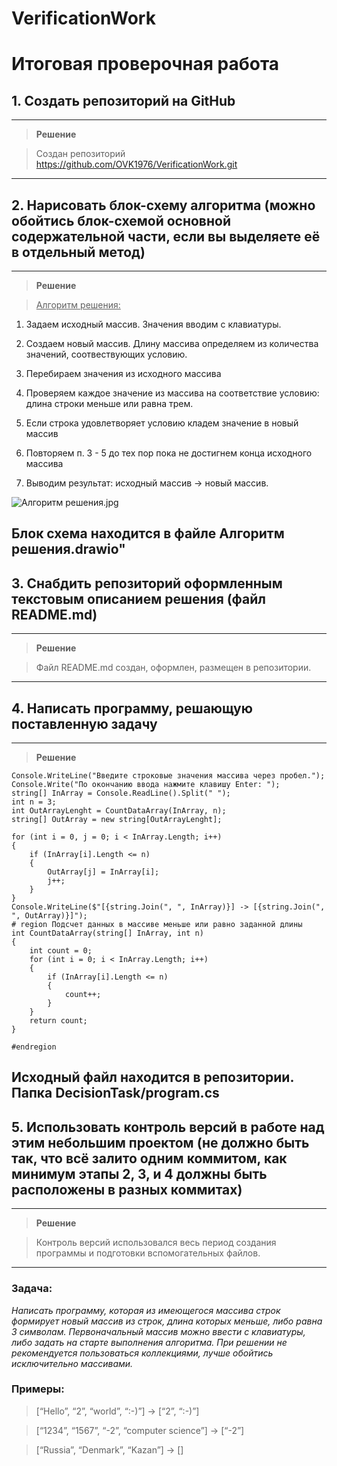 # VerificationWork
# Итоговая проверочная работа

   ##  1. Создать репозиторий на GitHub
---
>**Решение**

>Создан репозиторий
>https://github.com/OVK1976/VerificationWork.git

---
## 2. Нарисовать блок-схему алгоритма (можно обойтись блок-схемой основной содержательной части, если вы выделяете её в отдельный метод)
----
>**Решение**

><u>Алгоритм решения:</u>
1. Задаем исходный массив. Значения вводим с клавиатуры.

2. Создаем новый массив. Длину массива определяем из количества значений, соотвествующих условию.

3. Перебираем значения из исходного массива

4. Проверяем каждое значение из массива на соответствие условию: длина строки меньше или равна трем.

5. Если строка удовлетворяет условию кладем значение в новый массив

6. Повторяем п. 3 - 5 до тех пор пока не достигнем конца исходного массива
7. Выводим результат: исходный массив -> новый массив.

![Алгоритм решения.jpg](../../../../../../../../C:/%D0%94%D0%BE%D0%BA%D1%83%D0%BC%D0%B5%D0%BD%D1%82%D1%8B%20%D0%9E%D0%BB%D0%B5%D0%B3/%D0%AF%20%D0%B1%D1%80%D0%B5%D0%BD%D0%B4/%D0%9E%D0%B1%D1%83%D1%87%D0%B5%D0%BD%D0%B8%D0%B5/%D0%9F%D1%80%D0%BE%D0%B3%D1%80%D0%B0%D0%BC%D0%BC%D0%B8%D1%80%D0%BE%D0%B2%D0%B0%D0%BD%D0%B8%D0%B5/1%20%D1%87%D0%B5%D1%82%D0%B2%D0%B5%D1%80%D1%82%D1%8C/%D0%98%D1%82%D0%BE%D0%B3%D0%BE%D0%B2%D0%B0%D1%8F%20%D1%80%D0%B0%D0%B1%D0%BE%D1%82%D0%B0%201-3/VerificationWork/%D0%90%D0%BB%D0%B3%D0%BE%D1%80%D0%B8%D1%82%D0%BC%20%D1%80%D0%B5%D1%88%D0%B5%D0%BD%D0%B8%D1%8F.jpg)

Блок схема находится в файле Алгоритм решения.drawio"
-----
## 3. Снабдить репозиторий оформленным текстовым описанием решения (файл README.md)
--------
>**Решение**

> Файл README.md создан, оформлен, размещен в репозитории.
---------

## 4. Написать программу, решающую поставленную задачу
---
>**Решение**

```
Console.WriteLine("Введите строковые значения массива через пробел.");
Console.Write("По окончанию ввода нажмите клавишу Enter: ");
string[] InArray = Console.ReadLine().Split(" ");
int n = 3;
int OutArrayLenght = CountDataArray(InArray, n);
string[] OutArray = new string[OutArrayLenght];

for (int i = 0, j = 0; i < InArray.Length; i++)
{
    if (InArray[i].Length <= n)
    {
        OutArray[j] = InArray[i];
        j++;
    }
}
Console.WriteLine($"[{string.Join(", ", InArray)}] -> [{string.Join(", ", OutArray)}]");
# region Подсчет данных в массиве меньше или равно заданной длины
int CountDataArray(string[] InArray, int n)
{
    int count = 0;
    for (int i = 0; i < InArray.Length; i++)
    {
        if (InArray[i].Length <= n)
        {
            count++;
        }
    }
    return count;
}

#endregion
```
Исходный файл находится в репозитории. Папка DecisionTask/program.cs
---
## 5. Использовать контроль версий в работе над этим небольшим проектом (не должно быть так, что всё залито одним коммитом, как минимум этапы 2, 3, и 4 должны быть расположены в разных коммитах)
---
>**Решение**

>Контроль версий использовался весь период создания программы и подготовки вспомогательных файлов.

---
### **Задача**: 
_Написать программу, которая из имеющегося массива строк формирует новый массив из строк, длина которых меньше, либо равна 3 символам. Первоначальный массив можно ввести с клавиатуры, либо задать на старте выполнения алгоритма. При решении не рекомендуется пользоваться коллекциями, лучше обойтись исключительно массивами._

### Примеры:

>[“Hello”, “2”, “world”, “:-)”] → [“2”, “:-)”]

>[“1234”, “1567”, “-2”, “computer science”] → [“-2”]

>[“Russia”, “Denmark”, “Kazan”] → []